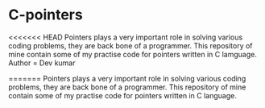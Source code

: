 # C-pointers
<<<<<<< HEAD
Pointers plays a very important role in solving various coding problems, they are back bone of a programmer. This repository of mine contain some of my practise code for pointers written in C lamguage.
Author = Dev kumar

=======
Pointers plays a very important role in solving various coding problems, they are back bone of a programmer. This repository of mine contain some of my practise code for pointers written in C language.

